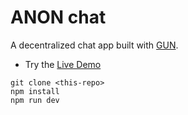 # ANON chat

A decentralized chat app built with [GUN](https://gun.eco/). 

- Try the [Live Demo](https://anon-chat1.vercel.app/)

```
git clone <this-repo>
npm install
npm run dev
```
